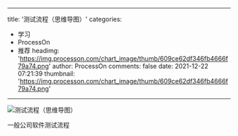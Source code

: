 
---
title: '测试流程（思维导图）'
categories: 
 - 学习
 - ProcessOn
 - 推荐
headimg: 'https://img.processon.com/chart_image/thumb/609ce62df346fb4666f79a74.png'
author: ProcessOn
comments: false
date: 2021-12-22 07:21:39
thumbnail: 'https://img.processon.com/chart_image/thumb/609ce62df346fb4666f79a74.png'
---

<div>   
<img class="thumb" alt="测试流程（思维导图）" src="https://img.processon.com/chart_image/thumb/609ce62df346fb4666f79a74.png" referrerpolicy="no-referrer">
<p>一般公司软件测试流程</p>  
</div>
            